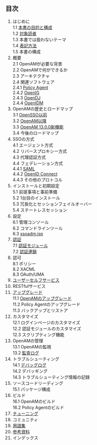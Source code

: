 ## 目次

1. はじめに  
 1.1 [本書の目的と構成](purpose_of_this_book.md)  
 1.2 [対象読者](target-reader.md)   
 1.3 本書では扱わないテーマ  
 1.4 [表記方法](conventions.md)  
 1.5 本書の構成  
2. 概要  
 2.1 OpenAMが必要な背景  
 2.2 OpenAMで何ができるか  
 2.3 アーキテクチャ  
 2.4 関連ソフトウェア  
 2.4.1 [Policy Agent](policy-agent.md)   
 2.4.2 [OpenIG](openig.md)  
 2.4.3 [OpenDJ](opendj.md)  
 2.4.4 [OpenIDM](openidm.md)  
3. OpenAMの歴史とロードマップ  
 3.1 [OpenSSO以前](history-of-opensso.md)  
 3.2 [OpenAM以降](history-of-openam.md)  
 3.3 [OpenAM 13.0.0新機能](openam13-new-feature.md)  
 3.4 今後のロードマップ
4. SSOの方式  
 4.1 エージェント方式  
 4.2 リバースプロキシー方式  
 4.3 代理認証方式  
 4.4 フェデレーション方式  
 4.4.1 [SAML](saml.md)  
 4.4.2 [OpenID Connect](openid-connect.md)  
 4.4.3 その他のプロトコル  
5. インストールと初期設定  
 5.1 前提事項と事前準備  
 5.2 1台目のインストール  
 5.3 冗長化とセッションフェイルオーバー  
 5.4 ステートレスセッション  
6. 設定  
 6.1 管理コンソール   
 6.2 コマンドラインツール   
 6.3 [ssoadm.jsp](ssoadm-jsp.md)   
7. [認証](authn.md)  
 7.1 [認証モジュール](authn_modules.md)   
 7.2 [認証連鎖](authn_chain.md)     
8. 認可  
 8.1 ポリシー   
 8.2 XACML   
 8.3 OAuth/UMA   
9. [ユーザーセルフサービス](user-self-service.md)  
10. RESTfulサービス  
11. [アップグレード](upgrade.md)  
 11.1 [OpenAMのアップグレード](upgrade-of-openam.md)   
 11.2 Policy Agentのアップグレード   
 11.3 バックアップとリストア   
12. カスタマイズ  
 12.1 ログインページのカスタマイズ   
 12.2 認証モジュールのカスタマイズ  
 12.3 スクリプティング機能  
13. OpenAMの管理  
 13.1 OpenAMの監視  
 13.2 [監査ログ](audit-log.md)  
14. トラブルシューティング  
 14.1 [デバッグログ](debug-log.md)  
 14.2 デバッギング  
 14.3 トラブルシューティング情報の記録  
15. ソースコードリーディング  
 15.1 パッケージ構成  
16. ビルド  
 16.1 OpenAMのビルド  
 16.2 Policy Agentのビルド  
17. [チューニング](tuning.md)　 
18. コミュニティ
19. [用語集](glossary.md)  
20. [参考資料](reference.md)  
21. インデックス
